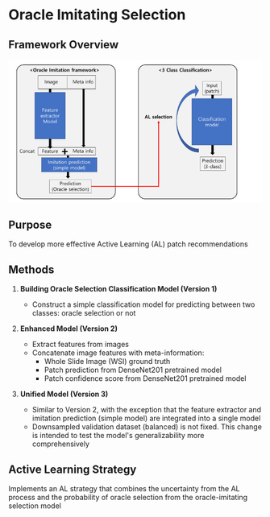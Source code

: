 # Oracle Imitating Selection

## Framework Overview

![Framework](framework.png)

## Purpose

To develop more effective Active Learning (AL) patch recommendations

## Methods

1. **Building Oracle Selection Classification Model (Version 1)**
   - Construct a simple classification model for predicting between two classes: oracle selection or not

2. **Enhanced Model (Version 2)**
   - Extract features from images
   - Concatenate image features with meta-information:
     - Whole Slide Image (WSI) ground truth
     - Patch prediction from DenseNet201 pretrained model
     - Patch confidence score from DenseNet201 pretrained model

3. **Unified Model (Version 3)**
   - Similar to Version 2, with the exception that the feature extractor and imitation prediction (simple model) are integrated into a single model
   - Downsampled validation dataset (balanced) is not fixed. This change is intended to test the model's generalizability more comprehensively

## Active Learning Strategy

Implements an AL strategy that combines the uncertainty from the AL process and the probability of oracle selection from the oracle-imitating selection model
